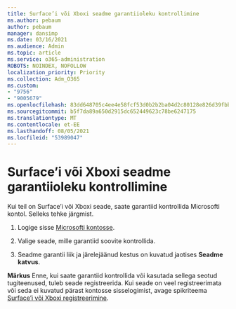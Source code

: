 ```yaml
---
title: Surface’i või Xboxi seadme garantiioleku kontrollimine
ms.author: pebaum
author: pebaum
manager: dansimp
ms.date: 03/16/2021
ms.audience: Admin
ms.topic: article
ms.service: o365-administration
ROBOTS: NOINDEX, NOFOLLOW
localization_priority: Priority
ms.collection: Adm_O365
ms.custom:
- "9756"
- "9005679"
ms.openlocfilehash: 83dd648705c4ee4e58fcf53d0b2b2ba04d2c80128e826d39fbb2061eb547f63e
ms.sourcegitcommit: b5f7da89a650d2915dc652449623c78be6247175
ms.translationtype: MT
ms.contentlocale: et-EE
ms.lasthandoff: 08/05/2021
ms.locfileid: "53989047"
---
```

# <a name="check-the-warranty-status-for-a-surface-or-xbox-device"></a>Surface’i või Xboxi seadme garantiioleku kontrollimine

Kui teil on Surface’i või Xboxi seade, saate garantiid kontrollida Microsofti kontol. Selleks tehke järgmist.

1. Logige sisse [Microsofti kontosse](https://account.microsoft.com/devices/). 

1. Valige seade, mille garantiid soovite kontrollida.

1. Seadme garantii liik ja järelejäänud kestus on kuvatud jaotises **Seadme katvus**.

**Märkus** Enne, kui saate garantiid kontrollida või kasutada sellega seotud tugiteenused, tuleb seade registreerida. Kui seade on veel registreerimata või seda ei kuvatud pärast kontosse sisselogimist, avage spikriteema [Surface’i või Xboxi registreerimine](https://support.microsoft.com/surface/register-your-surface-or-xbox-fd7d73f8-b0e6-c9fa-e83b-0b64652e2376).
